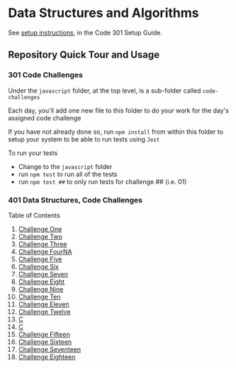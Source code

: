 # Data Structures and Algorithms

See [setup instructions](https://codefellows.github.io/setup-guide/code-301/3-code-challenges), in the Code 301 Setup Guide.

## Repository Quick Tour and Usage

### 301 Code Challenges

Under the `javascript` folder, at the top level, is a sub-folder called `code-challenges`

Each day, you'll add one new file to this folder to do your work for the day's assigned code challenge

If you have not already done so, run `npm install` from within this folder to setup your system to be able to run tests using `Jest`

To run your tests

- Change to the `javascript` folder
- run `npm test` to run all of the tests
- run `npm test ##` to only run tests for challenge ## (i.e. 01)

### 401 Data Structures, Code Challenges

Table of Contents

1. [Challenge One](javascript/old401/CC401Class01/README.md)
2. [Challenge Two](javascript/old401/CC401Class02/README.md)
3. [Challenge Three](javascript/old401/CC401Class03/README.md)
4. [Challenge FourNA](j)
5. [Challenge Five](javascript/linked-list/README.md)
6. [Challenge Six](javascript/linked-list/linked-list-insertions/README.md)
7. [Challenge Seven](javascript/linked-list/linked-list-kth/README.md)
8. [Challenge Eight](javascript/linked-list/linked-list-zip/README.md)
9. [Challenge Nine](javascript/)
10. [Challenge Ten](javascript/linked-list/stacks-and-queues/README.md)
11. [Challenge Eleven](javascript/)
12. [Challenge Twelve](javascript/linked-list/stacks-and-queues/stack-queue-animal-shelter/README.md)
13. [C](j)
14. [C](j)
15. [Challenge Fifteen](javascript/trees/README.md)
16. [Challenge Sixteen](javascript/trees/treemax/README.md)
17. [Challenge Seventeen](javascript/trees/tree-breadth-first/README.md)
18. [Challenge Eighteen](javascript/trees/tree-fizz-buzz/README.md)
